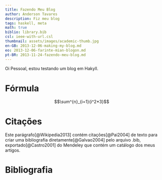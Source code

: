 ```yaml
---
title: Fazendo Meu Blog
author: Anderson Tavares
description: Fiz meu blog
tags: haskell, meta
math: true
biblio: library.bib
csl: ieee-with-url.csl
thumbnail: assets/images/academic-thumb.jpg
en-GB: 2013-12-06-making-my-blog.md
eo: 2013-12-06-farinte-mian-blogon.md
pt-BR: 2013-11-24-fazendo-meu-blog.md
---
```


Oi Pessoal, estou testando um blog em Hakyll.

# Fórmula

$$\sum^{n}_{i=1}{i^2*3}$$

# Citações

Este parágrafo[@Wikipedia2013] contém citações[@Pai2004] 
de texto para criar uma bibliografia diretamente[@Galvao2004] 
pelo arquivo .bib, exportado[@Castro2001] do Mendeley que contém 
um catálogo dos meus artigos.

# Bibliografia

